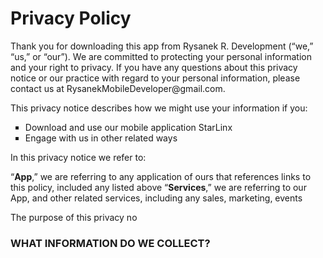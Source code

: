 <!DOCTYPE html>
<html>
<body>
<h1>Privacy Policy</h1>
<p>Thank you for downloading this app from Rysanek R. Development (“we,” “us,” or “our”). We are committed to protecting your personal information and your right to privacy. If you have any questions about this privacy notice or our practice with regard to your personal information, please contact us at RysanekMobileDeveloper@gmail.com.</p>

<p>This privacy notice describes how we might use your information if you:</p>

 <ul style="list-style-type:square">
   <li>Download and use our mobile application StarLinx</li>
   <li>Engage with us in other related ways</li>
  </ul>
  
  <p>In this privacy notice we refer to:</p>

  <p>“<b>App</b>,” we are referring to any application of ours that references links to this policy, included any listed above
  “<b>Services</b>,” we are referring to our App, and other related services, including any sales, marketing, events </p>

The purpose of this privacy no 

  <h3>WHAT INFORMATION DO WE COLLECT?</h3>

</body>
</html>
